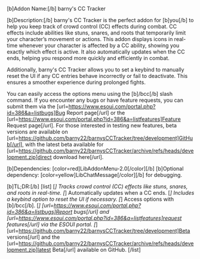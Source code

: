 [b]Addon Name:[/b] barny's CC Tracker

[b]Description:[/b]
barny's CC Tracker is the perfect addon for [b]you[/b] to help you keep track of crowd control (CC) effects during combat. CC effects include abilities like stuns, snares, and roots that temporarily limit your character’s movement or actions. This addon displays icons in real-time whenever your character is affected by a CC ability, showing you exactly which effect is active. It also automatically updates when the CC ends, helping you respond more quickly and efficiently in combat.

Additionally, barny's CC Tracker allows you to set a keybind to manually reset the UI if any CC entries behave incorrectly or fail to deactivate. This ensures a smoother experience during prolonged fights.

You can easily access the options menu using the [b]/bcc[/b] slash command. If you encounter any bugs or have feature requests, you can submit them via the [url=https://www.esoui.com/portal.php?id=386&a=listbugs]Bug Report page[/url] or the [url=https://www.esoui.com/portal.php?id=386&a=listfeatures]Feature Request page[/url]. For those interested in testing new features, beta versions are available on [url=https://github.com/barny22/barnysCCTracker/tree/development]GitHub[/url], with the latest beta available for [url=https://github.com/barny22/barnysCCTracker/archive/refs/heads/development.zip]direct download here[/url].

[b]Dependencies: [color=red]LibAddonMenu-2.0[/color][/b]
[b]Optional dependency: [color=yellow]LibChatMessage[/color][/b] for debugging.

[b]TL;DR:[/b]
[list]
[*] Tracks crowd control (CC) effects like stuns, snares, and roots in real-time.
[*] Automatically updates when a CC ends.
[*] Includes a keybind option to reset the UI if necessary.
[*] Access options with [b]/bcc[/b].
[*] [url=https://www.esoui.com/portal.php?id=386&a=listbugs]Report bugs[/url] and [url=https://www.esoui.com/portal.php?id=386&a=listfeatures]request features[/url] via the ESOUI portal.
[*] [url=https://github.com/barny22/barnysCCTracker/tree/development]Beta versions[/url] and the [url=https://github.com/barny22/barnysCCTracker/archive/refs/heads/development.zip]latest Beta[/url] available on GitHub.
[/list]